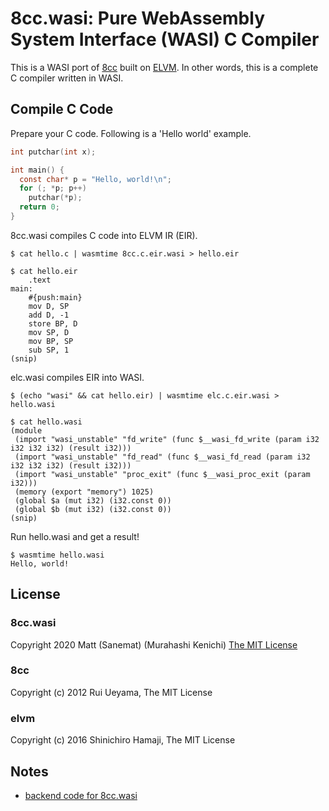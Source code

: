 8cc.wasi: Pure WebAssembly System Interface (WASI) C Compiler
===================================

This is a WASI port of [8cc](https://github.com/rui314/8cc) built on [ELVM](https://github.com/shinh/elvm).
In other words, this is a complete C compiler written in WASI.

## Compile C Code

Prepare your C code. Following is a 'Hello world' example.

```c
int putchar(int x);

int main() {
  const char* p = "Hello, world!\n";
  for (; *p; p++)
    putchar(*p);
  return 0;
}
```

8cc.wasi compiles C code into ELVM IR (EIR).
```
$ cat hello.c | wasmtime 8cc.c.eir.wasi > hello.eir
```
```
$ cat hello.eir
	.text
main:
	#{push:main}
	mov D, SP
	add D, -1
	store BP, D
	mov SP, D
	mov BP, SP
	sub SP, 1
(snip)
```

elc.wasi compiles EIR into WASI.
```
$ (echo "wasi" && cat hello.eir) | wasmtime elc.c.eir.wasi > hello.wasi
```

```
$ cat hello.wasi
(module
 (import "wasi_unstable" "fd_write" (func $__wasi_fd_write (param i32 i32 i32 i32) (result i32)))
 (import "wasi_unstable" "fd_read" (func $__wasi_fd_read (param i32 i32 i32 i32) (result i32)))
 (import "wasi_unstable" "proc_exit" (func $__wasi_proc_exit (param i32)))
 (memory (export "memory") 1025)
 (global $a (mut i32) (i32.const 0))
 (global $b (mut i32) (i32.const 0))
(snip)
```

Run hello.wasi and get a result!

```
$ wasmtime hello.wasi 
Hello, world!
```

## License

### 8cc.wasi
Copyright 2020 Matt (Sanemat) (Murahashi Kenichi)
[The MIT License](./license.txt)

### 8cc

Copyright (c) 2012 Rui Ueyama, The MIT License

### elvm

Copyright (c) 2016 Shinichiro Hamaji, The MIT License

## Notes
- [backend code for 8cc.wasi](https://github.com/sanemat/elvm/commit/a1aa38545119fb66460a1709c11690cee08688ef)
